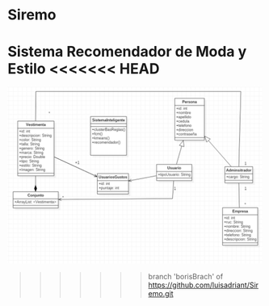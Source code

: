# Siremo
Sistema Recomendador de Moda y Estilo
<<<<<<< HEAD
=======


![alt text](https://github.com/luisadriant/Siremo/blob/master/Captura%20de%20pantalla%202017-11-23%20a%20la(s)%2018.27.17.png)
>>>>>>> branch 'borisBrach' of https://github.com/luisadriant/Siremo.git
